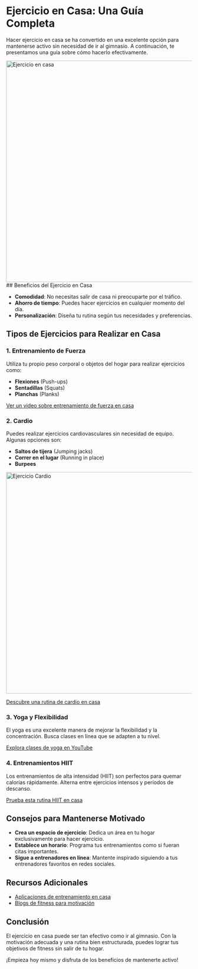# Ejercicio en Casa: Una Guía Completa

Hacer ejercicio en casa se ha convertido en una excelente opción para mantenerse activo sin necesidad de ir al gimnasio. A continuación, te presentamos una guía sobre cómo hacerlo efectivamente.

<img src="https://www.ictiva.com/blog/wp-content/uploads/2020/11/Formas-de-hacer-ejercicio-sin-salir-de-casa.jpg" alt="Ejercicio en casa" width="600" />
## Beneficios del Ejercicio en Casa

- **Comodidad**: No necesitas salir de casa ni preocuparte por el tráfico.
- **Ahorro de tiempo**: Puedes hacer ejercicios en cualquier momento del día.
- **Personalización**: Diseña tu rutina según tus necesidades y preferencias.

## Tipos de Ejercicios para Realizar en Casa

### 1. **Entrenamiento de Fuerza**

Utiliza tu propio peso corporal o objetos del hogar para realizar ejercicios como:
- **Flexiones** (Push-ups)
- **Sentadillas** (Squats)
- **Planchas** (Planks)

[Ver un video sobre entrenamiento de fuerza en casa](https://www.youtube.com/watch?v=wXC2EXuXoIc)

### 2. **Cardio**

Puedes realizar ejercicios cardiovasculares sin necesidad de equipo. Algunas opciones son:
- **Saltos de tijera** (Jumping jacks)
- **Correr en el lugar** (Running in place)
- **Burpees**

<img src="https://www.infisport.com/media/amasty/blog/EntrenamientoCardioCasa1copia.jpg" alt="Ejercicio Cardio" width="600" />

[Descubre una rutina de cardio en casa](https://www.youtube.com/watch?v=example)

### 3. **Yoga y Flexibilidad**

El yoga es una excelente manera de mejorar la flexibilidad y la concentración. Busca clases en línea que se adapten a tu nivel.

[Explora clases de yoga en YouTube](https://www.youtube.com/results?search_query=yoga+en+casa)

### 4. **Entrenamientos HIIT**

Los entrenamientos de alta intensidad (HIIT) son perfectos para quemar calorías rápidamente. Alterna entre ejercicios intensos y períodos de descanso.

[Prueba esta rutina HIIT en casa](https://www.youtube.com/watch?v=example)

## Consejos para Mantenerse Motivado

- **Crea un espacio de ejercicio**: Dedica un área en tu hogar exclusivamente para hacer ejercicio.
- **Establece un horario**: Programa tus entrenamientos como si fueran citas importantes.
- **Sigue a entrenadores en línea**: Mantente inspirado siguiendo a tus entrenadores favoritos en redes sociales.

## Recursos Adicionales

- [Aplicaciones de entrenamiento en casa](https://www.example.com)
- [Blogs de fitness para motivación](https://www.example.com)

## Conclusión

El ejercicio en casa puede ser tan efectivo como ir al gimnasio. Con la motivación adecuada y una rutina bien estructurada, puedes lograr tus objetivos de fitness sin salir de tu hogar.

¡Empieza hoy mismo y disfruta de los beneficios de mantenerte activo!

